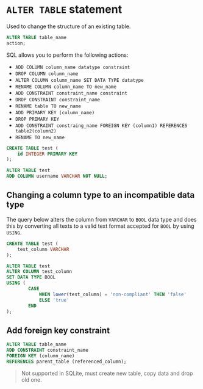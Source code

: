 # `ALTER TABLE` statement
Used to change the structure of an existing table.
```SQL
ALTER TABLE table_name
action;
```

SQL allows you to perform the following actions:
- `ADD COLUMN column_name datatype constraint`
- `DROP COLUMN column_name`
- `ALTER COLUMN column_name SET DATA TYPE datatype`
- `RENAME COLUMN column_name TO new_name `
- `ADD CONSTRAINT constraint_name constraint`
- `DROP CONSTRAINT constraint_name`
- `RENAME table TO new_name`
- `ADD PRIMARY KEY (column_name)`
- `DROP PRIMARY KEY`
- `ADD CONSTRAINT constraing_name FOREIGN KEY (column1) REFERENCES table2(column2)`
- `RENAME TO new_name`
```SQL
CREATE TABLE test (
	id INTEGER PRIMARY KEY
);

ALTER TABLE test
ADD COLUMN username VARCHAR NOT NULL;
```
## Changing a column type to an incompatible data type
The query below alters the column from `VARCHAR` to `BOOL` data type and does this by converting all texts to a valid text format accepted for `BOOL` by using `USING`.
```SQL
CREATE TABLE test (
	test_column VARCHAR
);

ALTER TABLE test
ALTER COLUMN test_column
SET DATA TYPE BOOL
USING (
		CASE 
			WHEN lower(test_column) = 'non-compliant' THEN 'false'
			ELSE 'true'
		END
);
```
## Add foreign key constraint
```SQL
ALTER TABLE table_name
ADD CONSTRAINT constraint_name
FOREIGN KEY (column_name)
REFERENCES parent_table (referenced_column);
```

> Not supported in SQLite, must create new table, copy data and drop old one.